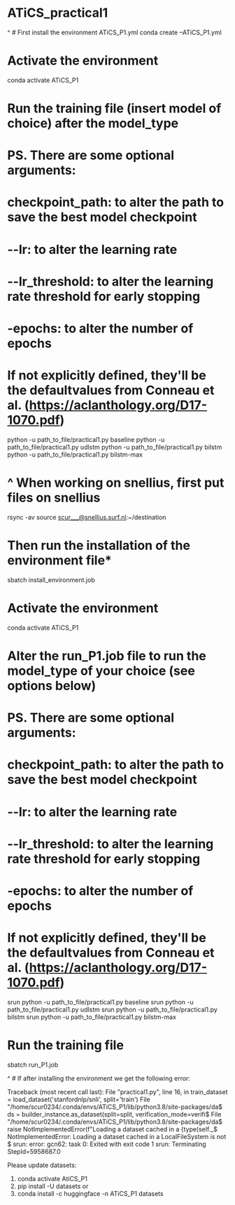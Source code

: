 # ATiCS_practical1
^ # First install the environment ATiCS_P1.yml
conda create –ATiCS_P1.yml

# Activate the environment
conda activate ATiCS_P1

# Run the training file (insert model of choice) after the model_type
# PS. There are some optional arguments:
# checkpoint_path:  to alter the path to save the best model checkpoint
# --lr: to alter the learning rate
#  --lr_threshold: to alter the learning rate threshold for early stopping
# -epochs: to alter the number of epochs
# If not explicitly defined, they'll be the defaultvalues from Conneau et al. (https://aclanthology.org/D17-1070.pdf)

python -u path_to_file/practical1.py baseline
python -u path_to_file/practical1.py udlstm
python -u path_to_file/practical1.py bilstm
python -u path_to_file/practical1.py bilstm-max





# ^ When working on snellius, first put files on snellius
rsync -av source scur___@snellius.surf.nl:~/destination

# Then run the installation of the environment file*
sbatch install_environment.job

# Activate the environment
conda activate ATiCS_P1

# Alter the run_P1.job file to run the model_type of your choice (see options below)
# PS. There are some optional arguments:
# checkpoint_path:  to alter the path to save the best model checkpoint
# --lr: to alter the learning rate
# --lr_threshold: to alter the learning rate threshold for early stopping
# -epochs: to alter the number of epochs
# If not explicitly defined, they'll be the defaultvalues from Conneau et al. (https://aclanthology.org/D17-1070.pdf)

srun python -u path_to_file/practical1.py baseline
srun python -u path_to_file/practical1.py udlstm
srun python -u path_to_file/practical1.py bilstm
srun python -u path_to_file/practical1.py bilstm-max

# Run the training file
sbatch run_P1.job










^ # If after installing the environment we get the following error:

Traceback (most recent call last):
File "practical1.py", line 16, in <module>
train_dataset = load_dataset('stanfordnlp/snli', split='train')
File "/home/scur0234/.conda/envs/ATiCS_P1/lib/python3.8/site-packages/da$
ds = builder_instance.as_dataset(split=split, verification_mode=verifi$
File "/home/scur0234/.conda/envs/ATiCS_P1/lib/python3.8/site-packages/da$
raise NotImplementedError(f"Loading a dataset cached in a {type(self._$
NotImplementedError: Loading a dataset cached in a LocalFileSystem is not $
srun: error: gcn62: task 0: Exited with exit code 1
srun: Terminating StepId=5958687.0


Please update datasets:
1. conda activate AtiCS_P1
2. pip install -U datasets
or
2. conda install -c huggingface -n ATiCS_P1 datasets




